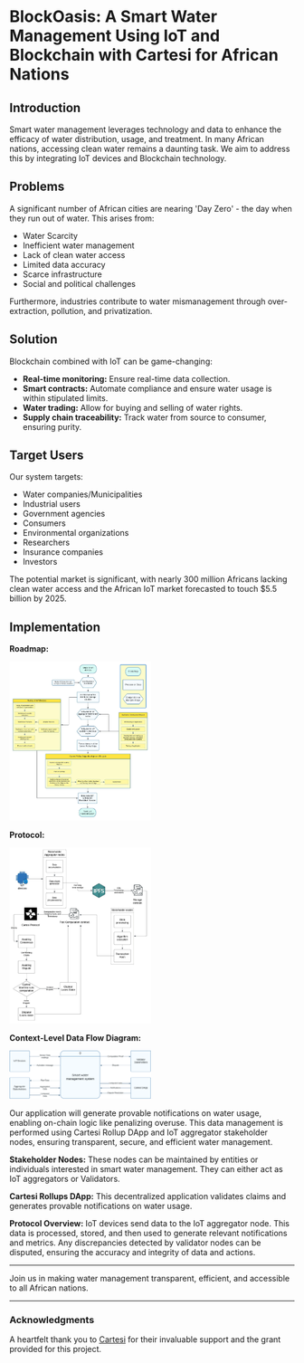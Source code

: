 # BlockOasis: A Smart Water Management Using IoT and Blockchain with Cartesi for African Nations

## Introduction
Smart water management leverages technology and data to enhance the efficacy of water distribution, usage, and treatment. In many African nations, accessing clean water remains a daunting task. We aim to address this by integrating IoT devices and Blockchain technology.

## Problems
A significant number of African cities are nearing 'Day Zero' - the day when they run out of water. This arises from:
- Water Scarcity
- Inefficient water management
- Lack of clean water access
- Limited data accuracy
- Scarce infrastructure
- Social and political challenges

Furthermore, industries contribute to water mismanagement through over-extraction, pollution, and privatization.

## Solution
Blockchain combined with IoT can be game-changing:

- **Real-time monitoring:** Ensure real-time data collection.
- **Smart contracts:** Automate compliance and ensure water usage is within stipulated limits.
- **Water trading:** Allow for buying and selling of water rights.
- **Supply chain traceability:** Track water from source to consumer, ensuring purity.

## Target Users
Our system targets:
- Water companies/Municipalities
- Industrial users
- Government agencies
- Consumers
- Environmental organizations
- Researchers
- Insurance companies
- Investors

The potential market is significant, with nearly 300 million Africans lacking clean water access and the African IoT market forecasted to touch $5.5 billion by 2025.

## Implementation

**Roadmap:** 

<img src="https://github.com/BlockOasis/dataFlowDiagrams/blob/main/roadmap.png" width="250">

**Protocol:** 

<img src="https://github.com/BlockOasis/dataFlowDiagrams/blob/main/protocol.png" width="250">

**Context-Level Data Flow Diagram:**

<img src="https://github.com/BlockOasis/dataFlowDiagrams/blob/main/context-level-data-flow-diagram.svg" width="250">

Our application will generate provable notifications on water usage, enabling on-chain logic like penalizing overuse. This data management is performed using Cartesi Rollup DApp and IoT aggregator stakeholder nodes, ensuring transparent, secure, and efficient water management.

**Stakeholder Nodes:** These nodes can be maintained by entities or individuals interested in smart water management. They can either act as IoT aggregators or Validators.

**Cartesi Rollups DApp:** This decentralized application validates claims and generates provable notifications on water usage.

**Protocol Overview:** IoT devices send data to the IoT aggregator node. This data is processed, stored, and then used to generate relevant notifications and metrics. Any discrepancies detected by validator nodes can be disputed, ensuring the accuracy and integrity of data and actions.

---

Join us in making water management transparent, efficient, and accessible to all African nations.

---

### Acknowledgments
A heartfelt thank you to [Cartesi](https://www.cartesi.io/) for their invaluable support and the grant provided for this project.
